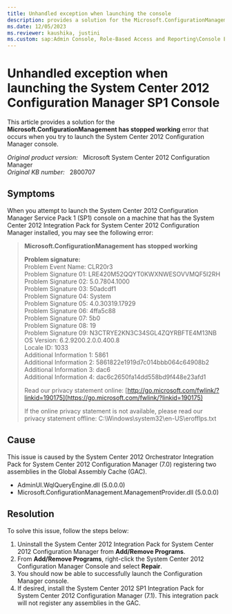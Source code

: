```yaml
---
title: Unhandled exception when launching the console
description: provides a solution for the Microsoft.ConfigurationManagement has stopped working error that occurs when you try to launch the System Center 2012 Configuration Manager console.
ms.date: 12/05/2023
ms.reviewer: kaushika, justini
ms.custom: sap:Admin Console, Role-Based Access and Reporting\Console Extensions
---
```

# Unhandled exception when launching the System Center 2012 Configuration Manager SP1 Console

This article provides a solution for the **Microsoft.ConfigurationManagement has stopped working** error that occurs when you try to launch the System Center 2012 Configuration Manager console.

_Original product version:_ &nbsp; Microsoft System Center 2012 Configuration Manager  
_Original KB number:_ &nbsp; 2800707

## Symptoms

When you attempt to launch the System Center 2012 Configuration Manager Service Pack 1 (SP1) console on a machine that has the System Center 2012 Integration Pack for System Center 2012 Configuration Manager installed, you may see the following error:

> **Microsoft.ConfigurationManagement has stopped working**
>
> **Problem signature:**  
> Problem Event Name: CLR20r3  
> Problem Signature 01: LRE420M52QQYT0KWXNWESOVVMQF5I2RH  
> Problem Signature 02: 5.0.7804.1000  
> Problem Signature 03: 50adcdf1  
> Problem Signature 04: System  
> Problem Signature 05: 4.0.30319.17929  
> Problem Signature 06: 4ffa5c88  
> Problem Signature 07: 5b0  
> Problem Signature 08: 19  
> Problem Signature 09: N3CTRYE2KN3C34SGL4ZQYRBFTE4M13NB  
> OS Version: 6.2.9200.2.0.0.400.8  
> Locale ID: 1033  
> Additional Information 1: 5861  
> Additional Information 2: 5861822e1919d7c014bbb064c64908b2  
> Additional Information 3: dac6  
> Additional Information 4: dac6c2650fa14dd558bd9f448e23afd1
>
> Read our privacy statement online: [http://go.microsoft.com/fwlink/?linkid=190175](https://go.microsoft.com/fwlink/?linkid=190175)
>
> If the online privacy statement is not available, please read our privacy statement offline: C:\Windows\system32\en-US\erofflps.txt

## Cause

This issue is caused by the System Center 2012 Orchestrator Integration Pack for System Center 2012 Configuration Manager (7.0) registering two assemblies in the Global Assembly Cache (GAC).

- AdminUI.WqlQueryEngine.dll (5.0.0.0)
- Microsoft.ConfigurationManagement.ManagementProvider.dll (5.0.0.0)

## Resolution

To solve this issue, follow the steps below:

 1. Uninstall the System Center 2012 Integration Pack for System Center 2012 Configuration Manager from **Add/Remove Programs**.
 2. From **Add/Remove Programs**, right-click the System Center 2012 Configuration Manager Console and select **Repair**.
 3. You should now be able to successfully launch the Configuration Manager console.
 4. If desired, install the System Center 2012 SP1 Integration Pack for System Center 2012 Configuration Manager (7.1). This integration pack will not register any assemblies in the GAC.
